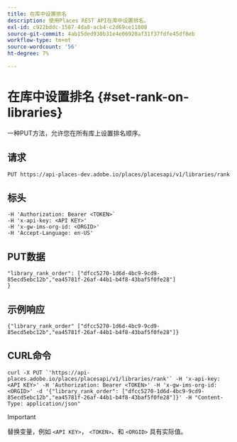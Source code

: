 ```yaml
---
title: 在库中设置排名
description: 使用Places REST API在库中设置排名。
exl-id: c922bddc-1587-4da8-acb4-c2d69ce11808
source-git-commit: 4ab15ded930b31e4e06920af31f37fdfe45df8eb
workflow-type: tm+mt
source-wordcount: '56'
ht-degree: 7%

---
```


# 在库中设置排名 {#set-rank-on-libraries}

一种PUT方法，允许您在所有库上设置排名顺序。

## 请求

`PUT https://api-places-dev.adobe.io/places/placesapi/v1/libraries/rank`

## 标头

```-H Content-Type: application/json'
-H 'Authorization: Bearer <TOKEN>`  
-H 'x-api-key: <API KEY>'  
-H 'x-gw-ims-org-id: <ORGID>'  
-H 'Accept-Language: en-US'
```

## PUT数据

```
"library_rank_order": ["dfcc5270-1d6d-4bc9-9cd9-85ecd5ebc12b","ea45781f-26af-44b1-b4f8-43baf5f0fe28"]  
}
```

## 示例响应

```
{"library_rank_order" ["dfcc5270-1d6d-4bc9-9cd9-85ecd5ebc12b","ea45781f-26af-44b1-b4f8-43baf5f0fe28"]}
```

## CURL命令

```
curl -X PUT `'https://api-places.adobe.io/places/placesapi/v1/libraries/rank'` -H 'x-api-key: <API KEY>' -H 'Authorization: Bearer <TOKEN>' -H 'x-gw-ims-org-id: <ORGID>' -d '{"library_rank_order": ["dfcc5270-1d6d-4bc9-9cd9-85ecd5ebc12b","ea45781f-26af-44b1-b4f8-43baf5f0fe28"]}' -H "Content-Type: application/json"
```

>[!IMPORTANT]
>
>替换变量，例如 `<API KEY>`， `<TOKEN>`、和 `<ORGID>` 具有实际值。
